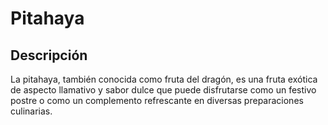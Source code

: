 # Pitahaya

## Descripción

La pitahaya, también conocida como fruta del dragón, es una fruta exótica de aspecto llamativo y sabor dulce que puede disfrutarse como un festivo postre o como un complemento refrescante en diversas preparaciones culinarias.